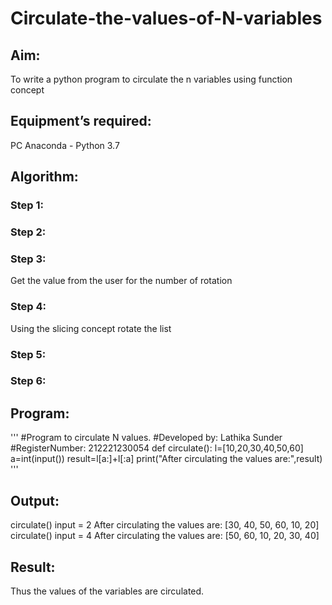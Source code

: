 # Circulate-the-values-of-N-variables
## Aim:
To write a python program to circulate the n variables using function concept
## Equipment’s required:
PC
Anaconda - Python 3.7
## Algorithm: 
### Step 1: 
### Step 2: 
### Step 3: 
Get the value from the user for the number of rotation
### Step 4: 
Using the slicing concept rotate the list

### Step 5: 
### Step 6: 
## Program:

'''
#Program to circulate N values.
#Developed by: Lathika Sunder
#RegisterNumber: 212221230054
def circulate():
    l=[10,20,30,40,50,60]
    a=int(input())
    result=l[a:]+l[:a]
    print("After circulating the values are:",result)
    '''


## Output:

	
circulate()
input = 2
After circulating the values are: [30, 40, 50, 60, 10, 20]
circulate()
input = 4
After circulating the values are: [50, 60, 10, 20, 30, 40]


## Result:

Thus the values of the variables are circulated.
